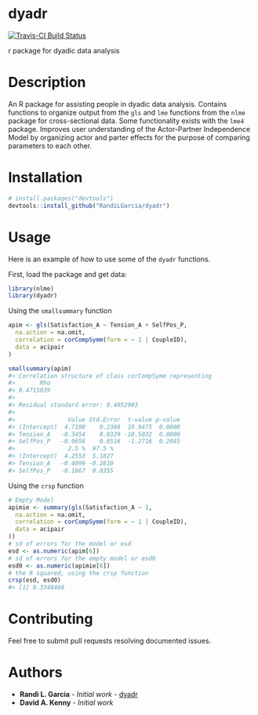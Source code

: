 
<!-- README.md is generated from README.Rmd. Please edit that file -->

# dyadr

[![Travis-CI Build
Status](https://api.travis-ci.org/abarylsky/dyadr.svg?branch=master)](https://travis-ci.org/abarylsky/dyadr)

r package for dyadic data analysis

# Description

An R package for assisting people in dyadic data analysis. Contains
functions to organize output from the `gls` and `lme` functions from the
`nlme` package for cross-sectional data. Some functionality exists with
the `lme4` package. Improves user understanding of the Actor-Partner
Independence Model by organizing actor and parter effects for the
purpose of comparing parameters to each other.

# Installation

``` r
# install.packages("devtools")
devtools::install_github("RandiLGarcia/dyadr")
```

# Usage

Here is an example of how to use some of the `dyadr` functions.

First, load the package and get data:

``` r
library(nlme)
library(dyadr)
```

Using the `smallsummary` function

``` r
apim <- gls(Satisfaction_A ~ Tension_A + SelfPos_P,
  na.action = na.omit,
  correlation = corCompSymm(form = ~ 1 | CoupleID),
  data = acipair
)

smallsummary(apim)
#> Correlation structure of class corCompSymm representing
#>       Rho 
#> 0.4715039 
#> 
#> Residual standard error: 0.4052903 
#> 
#>               Value Std.Error  t-value p-value
#> (Intercept)  4.7190    0.2366  19.9475  0.0000
#> Tension_A   -0.3454    0.0329 -10.5032  0.0000
#> SelfPos_P   -0.0656    0.0516  -1.2716  0.2045
#>               2.5 %  97.5 %
#> (Intercept)  4.2553  5.1827
#> Tension_A   -0.4099 -0.2810
#> SelfPos_P   -0.1667  0.0355
```

Using the `crsp` function

``` r
# Empty Model
apimie <- summary(gls(Satisfaction_A ~ 1,
  na.action = na.omit,
  correlation = corCompSymm(form = ~ 1 | CoupleID),
  data = acipair
))
# sd of errors for the model or esd
esd <- as.numeric(apim[6])
# sd of errors for the empty model or esd0
esd0 <- as.numeric(apimie[6])
# the R squared, using the crsp function
crsp(esd, esd0)
#> [1] 0.3348468
```

# Contributing

Feel free to submit pull requests resolving documented issues.

# Authors

  - **Randi L. Garcia** - *Initial work* -
    [dyadr](https://github.com/RandiLGarcia/dyadr)
  - **David A. Kenny** - *Initial work*
